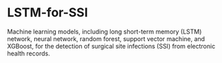 # LSTM-for-SSI
Machine learning models, including long short-term memory (LSTM) network, neural network, random forest, support vector machine, and XGBoost, for the detection of surgical site infections (SSI) from electronic health records.
